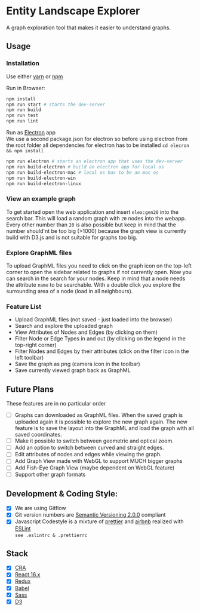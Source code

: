 # Entity Landscape Explorer
A graph exploration tool that makes it easier to understand graphs.

## Usage

### Installation
Use either [yarn](https://yarnpkg.com/lang/en/) or [npm](https://www.npmjs.com/)

Run in Browser:
```bash
npm install
npm run start # starts the dev-server
npm run build
npm run test
npm run lint
```

Run as [Electron](https://electronjs.org/) app  
We use a second package.json for electron so before using electron from the root folder all dependencies for electron has to be installed `cd elecron && npm install `

```bash
npm run electron # starts an electron app that uses the dev-server
npm run build-electron # build an electron app for local os
npm run build-electron-mac # local os has to be an mac os
npm run build-electron-win
npm run build-electron-linux
```

### View an example graph
To get started open the web application and insert `elex:gen20` into the search bar.
This will load a random graph with `20` nodes into the webapp.
Every other number than `20` is also possible but keep in mind that the number should'nt be too big (>1000) because the graph view is currently build with D3.js and is not suitable for graphs too big.

### Explore GraphML files
To upload GraphML files you need to click on the graph icon on the top-left corner to open the sidebar related to graphs if not currently open.
Now you can search in the search for your nodes. Keep in mind that a node needs the attribute `name` to be searchable.
With a double click you explore the surrounding area of a node (load in all neighbours).

### Feature List

- Upload GraphML files (not saved - just loaded into the browser)
- Search and explore the uploaded graph
- View Attributes of Nodes and Edges (by clicking on them)
- Filter Node or Edge Types in and out (by clicking on the legend in the top-right corner)
- Filter Nodes and Edges by their attributes (click on the filter icon in the left toolbar)
- Save the graph as png (camera icon in the toolbar)
- Save currently viewed graph back as GraphML

## Future Plans
These features are in no particular order

- [ ] Graphs can downloaded as GraphML files. When the saved graph is uploaded again it is possible to explore the new graph again. The new feature is to save the layout into the GraphML and load the graph with all saved coordinates.
- [ ] Make it possible to switch between geometric and optical zoom.
- [ ] Add an option to switch between curved and straight edges.
- [ ] Edit attributes of nodes and edges while viewing the graph.
- [ ] Add Graph View made with WebGL to support MUCH bigger graphs
- [ ] Add Fish-Eye Graph View (maybe dependent on WebGL feature)
- [ ] Support other graph formats

## Development & Coding Style:
- [x] We are using Gitflow
- [x] Git version numbers are [Semantic Versioning 2.0.0](https://semver.org/) compliant
- [x] Javascript Codestyle is a mixture of [prettier](https://prettier.io/) and [airbnb](https://github.com/airbnb/javascript/tree/master/react) realized with [ESLint](https://eslint.org/)  
`see .eslintrc & .prettierrc`

## Stack
- [x] [CRA](https://facebook.github.io/create-react-app/)
- [x] [React 16.x](https://facebook.github.io/react/)
- [x] [Redux](http://redux.js.org/)
- [x] [Babel](https://babeljs.io/)
- [x] [Sass](http://sass-lang.com/)
- [x] [D3](https://d3js.org/)
